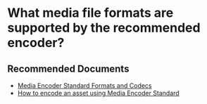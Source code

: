 <properties 
    pageTitle="What media file formats are supported by the recommended encoder?"
    description="What media file formats are supported by the recommended encoder?"
    service="microsoft.media"
    resource="mediaservices"
    authors="juliako"
    ms.author="juliako"
    displayOrder="2"
    selfHelpType="resource"
    supportTopicIds=""
    resourceTags=""
    productPesIds=""
    cloudEnvironments="MoonCake"
 	articleId="851bb7c6-f9ae-475a-9a75-abbf35c239fc"
/>

# What media file formats are supported by the recommended encoder?

## **Recommended Documents**

* [Media Encoder Standard Formats and Codecs](https://docs.azure.cn/media-services/media-services-media-encoder-standard-formats/)
* [How to encode an asset using Media Encoder Standard](https://docs.azure.cn/media-services/media-services-dotnet-encode-with-media-encoder-standard/)
